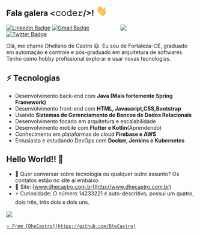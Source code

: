 <h2> Fala galera <𝚌𝚘𝚍𝚎𝚛/>! <img src="https://raw.githubusercontent.com/ABSphreak/ABSphreak/master/gifs/Hi.gif" width="30px"></h2>

<img align='right' src='https://user-images.githubusercontent.com/5713670/87202985-820dcb80-c2b6-11ea-9f56-7ec461c497c3.gif' width='200"'>

[![Linkedin Badge](https://img.shields.io/badge/-dhellanocastro-blue?style=flat-square&logo=Linkedin&logoColor=white&link=https://www.linkedin.com/in/dhellanocastro/)](https://www.linkedin.com/in/dhellanocastro/) [![Gmail Badge](https://img.shields.io/badge/-dhecastro90@gmail.com-c14438?style=flat-square&logo=Gmail&logoColor=white&link=mailto:dhecastro90@gmail.com)](mailto:dhecastro90@gmail.com) [![Twitter Badge](https://img.shields.io/badge/-@DheCastro90-1ca0f1?style=flat-square&labelColor=1ca0f1&logo=twitter&logoColor=white&link=https://twitter.com/DheCastro90)](https://twitter.com/DheCastro90) 

Olá, me chamo Dhellano de Castro 😃. Eu sou de Fortaleza-CE, graduado em automação e controle e pós-graduado em arquitetura de softwares. Tenho como hobby profissional explorar e usar novas tecnologias.
## ⚡ Tecnologias
- Desenvolvimento back-end com **Java (Mais fortemente Spring Framework)**
- Desenvolvimento front-end com **HTML, Javascript,CSS,Bootstrap**
- Usando **Sistemas de Gerenciamento de Bancos de Dados Relacionais**
- Desenvolvimento focado em arquitetura e escalabilidade
- Desenvolvimento mobile com **Flutter e Kotlin**(Aprendendo)
- Conhecimento em plataformas de cloud **Firebase e AWS**
- Entusiasta e estudando DevOps com **Docker, Jenkins e Kubernetes**
## Hello World!! 🤔
- 💬 Quer conversar sobre tecnologia ou qualquer outro assunto? Os contatos estão no site aí embaixo.
- 🎯 Site: [www.dhecastro.com.br](http://www.dhecastro.com.br)
- ⚡ Curiosidade: O número 14233221 é auto-descritivo, possui um quatro, dois três, três dois e dois uns.

<div>
  <a href="https://github.com/DheCastro">
    <img height="150em" align="center" src="https://github-readme-stats.vercel.app/api?username=DheCastro&show_icons=true&theme=react&include_all_commits=true&count_private=true"/>
</div>

```⭐️ From [DheCastro](https://github.com/DheCastro)```
